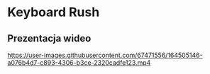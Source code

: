 # Keyboard Rush


## Prezentacja wideo

https://user-images.githubusercontent.com/67471556/164505146-a076b4d7-c893-4306-b3ce-2320cadfe123.mp4



